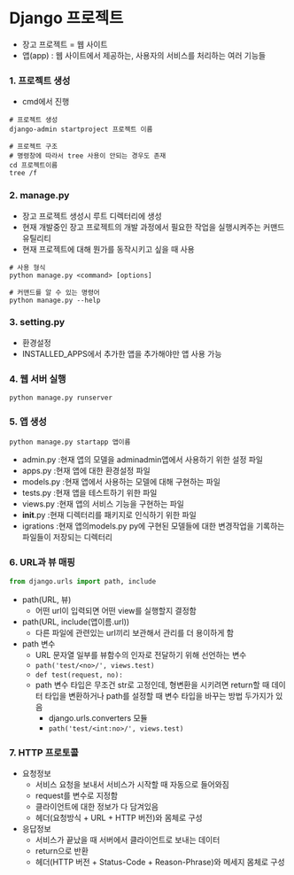 # Django 프로젝트

* 장고 프로젝트 = 웹 사이트
* 앱(app) : 웹 사이트에서 제공하는, 사용자의 서비스를 처리하는 여러 기능들

### 1. 프로젝트 생성
* cmd에서 진행
```
# 프로젝트 생성
django-admin startproject 프로젝트 이름

# 프로젝트 구조
# 명령창에 따라서 tree 사용이 안되는 경우도 존재
cd 프로젝트이름
tree /f
```

### 2. manage.py
* 장고 프로젝트 생성시 루트 디렉터리에 생성
* 현재 개발중인 장고 프로젝트의 개발 과정에서 필요한 작업을 실행시켜주는 커맨드 유틸리티
* 현재 프로젝트에 대해 뭔가를 동작시키고 싶을 때 사용

```
# 사용 형식
python manage.py <command> [options]

# 커맨드를 알 수 있는 명령어
python manage.py --help
```

### 3. setting.py
* 환경설정
* INSTALLED_APPS에서 추가한 앱을 추가해야만 앱 사용 가능

### 4. 웹 서버 실행
```
python manage.py runserver
```

### 5. 앱 생성
```
python manage.py startapp 앱이름
```
* admin.py :현재 앱의 모델을 adminadmin앱에서 사용하기 위한 설정 파일
* apps.py :현재 앱에 대한 환경설정 파일
* models.py :현재 앱에서 사용하는 모델에 대해 구현하는 파일
* tests.py :현재 앱을 테스트하기 위한 파일
* views.py :현재 앱의 서비스 기능을 구현하는 파일
* __init__.py :현재 디렉터리를 패키지로 인식하기 위한 파일
* igrations :현재 앱의models.py py에 구현된 모델들에 대한 변경작업을 기록하는 파일들이 저장되는 디렉터리

### 6. URL과 뷰 매핑
```python
from django.urls import path, include
```
* path(URL, 뷰)
    * 어떤 url이 입력되면 어떤 view를 실행할지 결정함
* path(URL, include(앱이름.url))
    * 다른 파일에 관련있는 url끼리 보관해서 관리를 더 용이하게 함
* path 변수
    * URL 문자열 일부를 뷰함수의 인자로 전달하기 위해 선언하는 변수
    * `path('test/<no>/', views.test)`
    * `def test(request, no):`
    * path 변수 타입은 무조건 str로 고정인데, 형변환을 시키려면 return할 때 데이터 타입을 변환하거나 path를 설정할 때 변수 타입을 바꾸는 방법 두가지가 있음
        * django.urls.converters 모듈
        * `path('test/<int:no>/', views.test)`

### 7. HTTP 프로토콜
* 요청정보
    * 서비스 요청을 보내서 서비스가 시작할 때 자동으로 들어와짐
    * request를 변수로 지정함
    * 클라이언트에 대한 정보가 다 담겨있음
    * 헤더(요청방식 + URL + HTTP 버전)와 몸체로 구성
* 응답정보
    * 서비스가 끝났을 때 서버에서 클라이언트로 보내는 데이터
    * return으로 반환
    * 헤더(HTTP 버전 + Status-Code + Reason-Phrase)와 메세지 몸체로 구성



